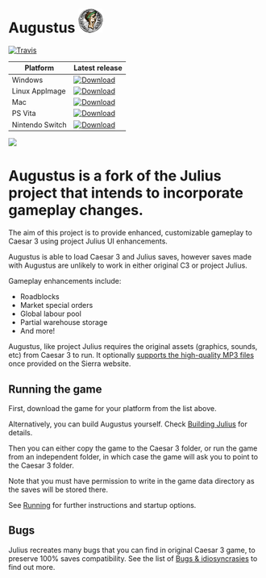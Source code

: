 # Augustus ![](res/julius_48.png)

[![Travis](https://api.travis-ci.org/keriew/julius.svg?branch=master)](https://travis-ci.org/Keriew/julius)

  
| Platform | Latest release |
|----------|----------------|
| Windows  | [![Download](https://api.bintray.com/packages/keriew/Augustus/windows_release/images/download.svg)](https://bintray.com/keriew/Augustus/windows_release/_latestVersion) | [![Download](https://api.bintray.com/packages/keriew/julius/windows-unstable/images/download.svg)](https://bintray.com/keriew/julius/windows-unstable/_latestVersion#files) |
| Linux AppImage | [![Download](https://api.bintray.com/packages/keriew/Augustus/linux-unstable/images/download.svg)](https://bintray.com/keriew/Augustus/linux-unstable/_latestVersion#files) |
| Mac | [![Download](https://api.bintray.com/packages/keriew/Augustus/mac-unstable/images/download.svg)](https://bintray.com/keriew/Augustus/mac-unstable/_latestVersion#files) |
| PS Vita | [![Download](https://api.bintray.com/packages/keriew/Augustus/vita-unstable/images/download.svg)](https://bintray.com/keriew/Augustus/vita-unstable/_latestVersion#files) |
| Nintendo Switch | [![Download](https://api.bintray.com/packages/keriew/Augustus/switch-unstable/images/download.svg)](https://bintray.com/keriew/Augustus/switch-unstable/_latestVersion#files) |


![](https://github.com/bvschaik/julius/blob/master/res/sce_sys/livearea/contents/bg.png?raw=true)

Augustus is a fork of the Julius project that intends to incorporate gameplay changes.
=======
The aim of this project is to provide enhanced, customizable gameplay to Caesar 3 using project Julius UI enhancements.

Augustus is able to load Caesar 3 and Julius saves, however saves made with Augustus are unlikely to work in either original C3 or project Julius.

Gameplay enhancements include:
- Roadblocks
- Market special orders
- Global labour pool
- Partial warehouse storage
- And more!

Augustus, like project Julius requires the original assets (graphics, sounds, etc) from Caesar 3 to run.
It optionally [supports the high-quality MP3 files](https://github.com/bvschaik/julius/wiki/MP3-Support) once provided on the Sierra website.

## Running the game

First, download the game for your platform from the list above.

Alternatively, you can build Augustus yourself. Check [Building Julius](doc/BUILDING.md)
for details.

Then you can either copy the game to the Caesar 3 folder, or run the game from an independent
folder, in which case the game will ask you to point to the Caesar 3 folder.

Note that you must have permission to write in the game data directory as the saves will be
stored there.

See [Running](doc/RUNNING.md) for further instructions and startup options.

## Bugs

Julius recreates many bugs that you can find in original Caesar 3 game, to preserve 100% saves compatibility. See the list of [Bugs & idiosyncrasies](doc/bugs.md) to find out more.
